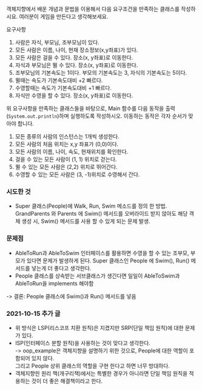 객체지향에서 배운 개념과 문법을 이용해서 다음 요구조건을 만족하는 클래스를 작성하시요. 여러분이 게임을 만든다고 생각해보세요.

요구사항

1. 사람은 자식, 부모님, 조부모님이 있다.
2. 모든 사람은 이름, 나이, 현재 장소정보(x,y좌표)가 있다.
3. 모든 사람은 걸을 수 있다. 장소(x, y좌표)로 이동한다.
4. 자식과 부모님은 뛸 수 있다. 장소(x, y좌표)로 이동한다.
5. 조부모님의 기본속도는 1이다. 부모의 기본속도는 3, 자식의 기본속도는 5이다.
6. 뛸때는 속도가 기본속도대비 +2 빠르다.
7. 수영할때는 속도가 기본속도대비 +1 빠르다.
8. 자식만 수영을 할 수 있다. 장소(x, y좌표)로 이동한다.

위 요구사항을 만족하는 클래스들을 바탕으로, Main 함수를 다음 동작을 출력(`System.out.println`)하며 실행하도록 작성하시오. 이동하는 동작은 각자 순서가 맞아야 합니다.

1. 모든 종류의 사람의 인스턴스는 1개씩 생성한다.
2. 모든 사람의 처음 위치는 x,y 좌표가 (0,0)이다.
3. 모든 사람의 이름, 나이, 속도, 현재위치를 확인한다.
4. 걸을 수 있는 모든 사람이 (1, 1) 위치로 걷는다.
5. 뛸 수 있는 모든 사람은 (2,2) 위치로 뛰어간다.
6. 수영할 수 있는 모든 사람은 (3, -1)위치로 수영해서 간다.


### 시도한 것
- Super 클래스(People)에 Walk, Run, Swim 메소드를 정의 한 방법.
  GrandParents 와 Parents 에 Swim() 메서드를 오버라이드 받지 않아도
  해당 객체 생성 시, Swim() 메서드를 사용 할 수 있게 되는 문제 발생.

### 문제점
- AbleToRun과 AbleToSwim 인터페이스를 활용하면 수영을 할 수 있는
  조부모, 부모가 있다면 문제가 발생하게 된다.
  Super 클래스인 People 에 Swim(), Run() 메서드를 넣는게 더 좋다고 생각한다.
- People 클래스를 상속받는 서브클래스가 생긴다면 일일이 AbleToSwim과 AbleToRun을 implements 해야함

-> 결론: People 클래스에 Swim()과 Run() 메서드를 넣음 

### 2021-10-15 추가 글
- 위 방식은 LSP(리스코프 치환 원칙)은 지켰지만 SRP(단일 책임 원칙)에 대한 문제가 있다.
- ISP(인터페이스 분할 원칙)을 사용하는 것이 맞다고 생각한다.  
 -> oop_example은 객체지향을 설명하기 위한 것으로, People에 대한 역할이 포함되어 있지 않다.  
    그리고 People 상위 클래스의 역할을 구현 한다고 하면 너무 방대하다.
- 객체지향읜 원리 책(개구리책)에서는 특별한 경우가 아니라면 단일 책임 원칙을 적용하는 것이 더 좋은 해결책이라고 한다.
